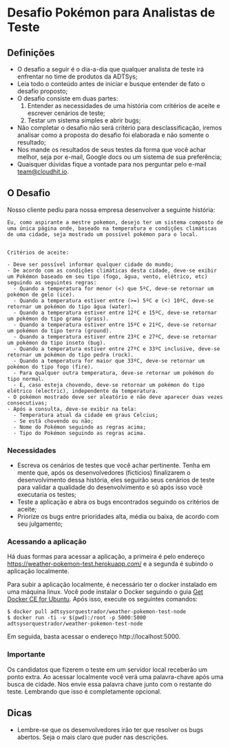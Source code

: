 # Desafio Pokémon para Analistas de Teste

## Definições

- O desafio a seguir é o dia-a-dia que qualquer analista de teste irá enfrentar no time de produtos da ADTSys;
- Leia todo o conteúdo antes de iniciar e busque entender de fato o desafio proposto;
- O desafio consiste em duas partes:
  1. Entender as necessidades de uma história com critérios de aceite e escrever cenários de teste;
  2. Testar um sistema simples e abrir bugs;
- Não completar o desafio não será critério para desclassificação, iremos analisar como a proposta do desafio foi elaborada e não somente o resultado;
- Nos mande os resultados de seus testes da forma que você achar melhor, seja por e-mail, Google docs ou um sistema de sua preferência;
- Quaisquer dúvidas fique a vontade para nos perguntar pelo e-mail team@cloudhit.io.

## O Desafio

Nosso cliente pediu para nossa empresa desenvolver a seguinte história:

```
Eu, como aspirante a mestre pokemon, desejo ter um sistema composto de uma única página onde, baseado na temperatura e condições climáticas de uma cidade, seja mostrado um possível pokémon para o local.


Critérios de aceite:

- Deve ser possível informar qualquer cidade do mundo;
- De acordo com as condições climáticas desta cidade, deve-se exibir um Pokémon baseado em seu tipo (fogo, água, vento, elétrico, etc) seguindo as seguintes regras:
  - Quando a temperatura for menor (<) que 5ºC, deve-se retornar um pokémon de gelo (ice).
  - Quando a temperatura estiver entre (>=) 5ºC e (<) 10ºC, deve-se retornar um pokémon do tipo água (water).
  - Quando a temperatura estiver entre 12ºC e 15ºC, deve-se retornar um pokémon do tipo grama (grass).
  - Quando a temperatura estiver entre 15ºC e 21ºC, deve-se retornar um pokémon do tipo terra (ground).
  - Quando a temperatura estiver entre 23ºC e 27ºC, deve-se retornar um pokémon do tipo inseto (bug).
  - Quando a temperatura estiver entre 27ºC e 33ºC inclusive, deve-se retornar um pokémon do tipo pedra (rock).
  - Quando a temperatura for maior que 33ºC, deve-se retornar um pokémon do tipo fogo (fire).
  - Para qualquer outra temperatura, deve-se retornar um pokémon do tipo normal.
  - E, caso esteja chovendo, deve-se retornar um pokémon do tipo elétrico (electric), independente da temperatura.
- O pokémon mostrado deve ser aleatório e não deve aparecer duas vezes consecutivas;
- Após a consulta, deve-se exibir na tela:
  - Temperatura atual da cidade em graus Celcius;
  - Se está chovendo ou não;
  - Nome do Pokémon seguindo as regras acima;
  - Tipo do Pokémon seguindo as regras acima.
```

### Necessidades

- Escreva os cenários de testes que você achar pertinente. Tenha em mente que, após os desenvolvedores (fictícios) finalizarem o desenvolvimento dessa história, eles seguirão seus cenários de teste para validar a qualidade do desenvolvimento e só após isso você executaria os testes;
- Teste a aplicação e abra os bugs encontrados seguindo os critérios de aceite;
- Priorize os bugs entre prioridades alta, média ou baixa, de acordo com seu julgamento;

### Acessando a aplicação

Há duas formas para acessar a aplicação, a primeira é pelo endereço https://weather-pokemon-test.herokuapp.com/ e a segunda é subindo o aplicação localmente.

Para subir a aplicação localmente, é necessário ter o docker instalado em uma máquina linux. Você pode instalar o Docker seguindo o guia [Get Docker CE for Ubuntu](https://docs.docker.com/install/linux/docker-ce/ubuntu/). Após isso, execute os seguintes comandos:

```
$ docker pull adtsysorquestrador/weather-pokemon-test-node
$ docker run -ti -v $(pwd):/root -p 5000:5000 adtsysorquestrador/weather-pokemon-test-node
```

Em seguida, basta acessar o endereço http://localhost:5000.

### Importante

Os candidatos que fizerem o teste em um servidor local receberão um ponto extra. Ao acessar localmente você verá uma palavra-chave após uma busca de cidade. Nos envie essa palavra chave junto com o restante do teste. Lembrando que isso é completamente opcional.

## Dicas

- Lembre-se que os desenvolvedores irão ter que resolver os bugs abertos. Seja o mais claro que puder nas descrições.
